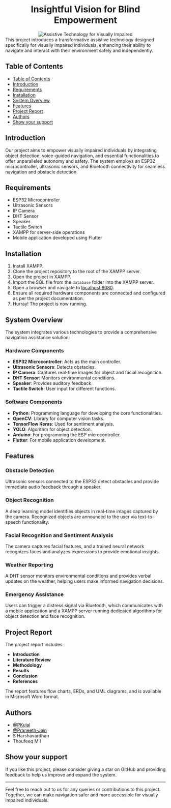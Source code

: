 
<div align="center">
  <h1 align="center">Insightful Vision for Blind Empowerment</h1>  
    <img src="https://media.giphy.com/media/rKkLbWAThKkgg/giphy.gif" alt="Assistive Technology for Visually Impaired" />
    
</div> 
This project introduces a transformative assistive technology designed specifically for visually impaired individuals, enhancing their ability to navigate and interact with their environment safely and independently.

## Table of Contents

- [Table of Contents](#table-of-contents)
- [Introduction](#introduction)
- [Requirements](#requirements)
- [Installation](#installation)
- [System Overview](#system-overview)
- [Features](#features)
- [Project Report](#project-report)
- [Authors](#authors)
- [Show your support](#show-your-support)

## Introduction

Our project aims to empower visually impaired individuals by integrating object detection, voice-guided navigation, and essential functionalities to offer unparalleled autonomy and safety. The system employs an ESP32 microcontroller, ultrasonic sensors, and Bluetooth connectivity for seamless navigation and obstacle detection.

## Requirements

- ESP32 Microcontroller
- Ultrasonic Sensors
- IP Camera
- DHT Sensor
- Speaker
- Tactile Switch
- XAMPP for server-side operations
- Mobile application developed using Flutter

## Installation

1. Install XAMPP.
2. Clone the project repository to the root of the XAMPP server.
3. Open the project in XAMPP.
4. Import the SQL file from the `database` folder into the XAMPP server.
5. Open a browser and navigate to [localhost:8080](localhost:8080).
6. Ensure all required hardware components are connected and configured as per the project documentation.
7. Hurray! The project is now running.

## System Overview

The system integrates various technologies to provide a comprehensive navigation assistance solution:

### Hardware Components

- **ESP32 Microcontroller**: Acts as the main controller.
- **Ultrasonic Sensors**: Detects obstacles.
- **IP Camera**: Captures real-time images for object and facial recognition.
- **DHT Sensor**: Monitors environmental conditions.
- **Speaker**: Provides auditory feedback.
- **Tactile Switch**: User input for different functions.

### Software Components

- **Python**: Programming language for developing the core functionalities.
- **OpenCV**: Library for computer vision tasks.
- **TensorFlow Keras**: Used for sentiment analysis.
- **YOLO**: Algorithm for object detection.
- **Arduino**: For programming the ESP microcontroller.
- **Flutter**: For mobile application development.

## Features

### Obstacle Detection

Ultrasonic sensors connected to the ESP32 detect obstacles and provide immediate audio feedback through a speaker.

### Object Recognition

A deep learning model identifies objects in real-time images captured by the camera. Recognized objects are announced to the user via text-to-speech functionality.

### Facial Recognition and Sentiment Analysis

The camera captures facial features, and a trained neural network recognizes faces and analyzes expressions to provide emotional insights.

### Weather Reporting

A DHT sensor monitors environmental conditions and provides verbal updates on the weather, helping users make informed navigation decisions.

### Emergency Assistance

Users can trigger a distress signal via Bluetooth, which communicates with a mobile application and a XAMPP server running dedicated algorithms for object detection and face recognition.

## Project Report

The project report includes:

- **Introduction**
- **Literature Review**
- **Methodology**
- **Results**
- **Conclusion**
- **References**

The report features flow charts, ERDs, and UML diagrams, and is available in Microsoft Word format.

## Authors

- [@PKulal](https://github.com/PKulal)
- [@Praneeth-Jain](https://github.com/Praneeth-Jain/)
- S Harshavardhan
- Thoufeeq M I

## Show your support

If you like this project, please consider giving a star on GitHub and providing feedback to help us improve and expand the system.

---

Feel free to reach out to us for any queries or contributions to this project. Together, we can make navigation safer and more accessible for visually impaired individuals.
